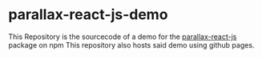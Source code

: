 # parallax-react-js-demo
This Repository is the sourcecode of a demo for the [parallax-react-js](https://github.com/juliuswaldmann/parallax-react-js) package on npm
This repository also hosts said demo using github pages.
